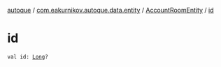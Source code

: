 [autoque](../../index.md) / [com.eakurnikov.autoque.data.entity](../index.md) / [AccountRoomEntity](index.md) / [id](./id.md)

# id

`val id: `[`Long`](https://kotlinlang.org/api/latest/jvm/stdlib/kotlin/-long/index.html)`?`
